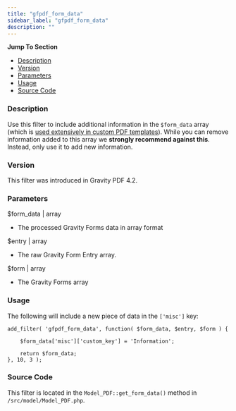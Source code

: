 ```yaml
---
title: "gfpdf_form_data"
sidebar_label: "gfpdf_form_data"
description: ""
---
```


**Jump To Section**

* [Description](#description)
* [Version](#version)
* [Parameters](#parameters)
* [Usage](#usage)
* [Source Code](#source-code)

### Description 

Use this filter to include additional information in the `$form_data` array (which is [used extensively in custom PDF templates](developer-php-form-data-array.md)). While you can remove information added to this array we **strongly recommend against this**. Instead, only use it to add new information.

### Version 

This filter was introduced in Gravity PDF 4.2.

### Parameters 

$form_data | array
*  The processed Gravity Forms data in array format

$entry | array
*  The raw Gravity Form Entry array.

$form | array
*  The Gravity Forms array

### Usage 

The following will include a new piece of data in the `['misc']` key:

```.language-php
add_filter( 'gfpdf_form_data', function( $form_data, $entry, $form ) {

	$form_data['misc']['custom_key'] = 'Information';

	return $form_data;
}, 10, 3 );
```

### Source Code 

This filter is located in the `Model_PDF::get_form_data()` method in `/src/model/Model_PDF.php`.